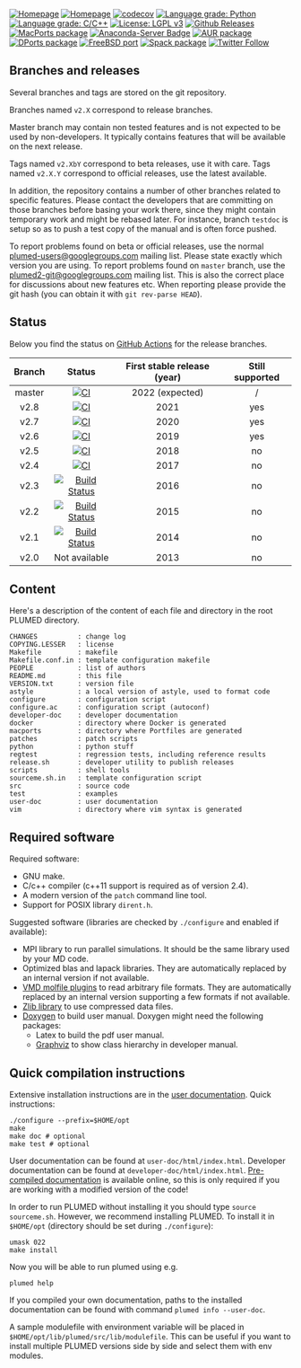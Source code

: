 [![Homepage](https://img.shields.io/badge/Home-plumed.org-green.svg)](http://www.plumed.org)
[![Homepage](https://img.shields.io/badge/Google_group-plumed--users-green.svg)](http://groups.google.com/forum/#!forum/plumed-users)
[![codecov](https://codecov.io/gh/plumed/plumed2/branch/master/graph/badge.svg)](https://codecov.io/gh/plumed/plumed2)
[![Language grade: Python](https://img.shields.io/lgtm/grade/python/g/plumed/plumed2.svg?logo=lgtm&logoWidth=18)](https://lgtm.com/projects/g/plumed/plumed2/context:python)
[![Language grade: C/C++](https://img.shields.io/lgtm/grade/cpp/g/plumed/plumed2.svg?logo=lgtm&logoWidth=18)](https://lgtm.com/projects/g/plumed/plumed2/context:cpp)
[![License: LGPL v3](https://img.shields.io/badge/License-LGPL%20v3-blue.svg)](http://www.gnu.org/licenses/lgpl-3.0)
[![Github Releases](https://img.shields.io/github/release/plumed/plumed2.svg)](https://github.com/plumed/plumed2/releases)
[![MacPorts package](https://repology.org/badge/version-for-repo/macports/plumed.svg)](https://repology.org/project/plumed/versions)
[![Anaconda-Server Badge](https://anaconda.org/conda-forge/plumed/badges/version.svg)](https://anaconda.org/conda-forge/plumed)
[![AUR package](https://repology.org/badge/version-for-repo/aur/plumed.svg)](https://repology.org/project/plumed/versions)
[![DPorts package](https://repology.org/badge/version-for-repo/dports/plumed.svg)](https://repology.org/project/plumed/versions)
[![FreeBSD port](https://repology.org/badge/version-for-repo/freebsd/plumed.svg)](https://repology.org/project/plumed/versions)
[![Spack package](https://repology.org/badge/version-for-repo/spack/plumed.svg)](https://repology.org/project/plumed/versions)
[![Twitter Follow](https://img.shields.io/twitter/follow/plumed_org.svg?style=social&label=Follow)](https://twitter.com/plumed_org)

Branches and releases
---------------------

Several branches and tags are stored on the git repository.

Branches named `v2.X` correspond to release branches.

Master branch may contain non tested features and is not expected to be used by non-developers.
It typically contains features that will be available on the next release.

Tags named `v2.XbY` correspond to beta releases, use it with care.
Tags named `v2.X.Y` correspond to official releases, use the latest available.

In addition, the repository contains a number of other branches related to specific features.
Please contact the developers that are committing on those branches before basing your work
there, since they might contain temporary work and might be rebased later.
For instance, branch `testdoc` is setup so as to push a test copy of the manual
and is often force pushed.

To report problems found on beta or official releases, use the normal
[plumed-users@googlegroups.com](mailto:plumed-users@googlegroups.com)
mailing list. Please state exactly which version you are using.
To report problems found on `master` branch, use the
[plumed2-git@googlegroups.com](plumed2-git@googlegroups.com) mailing list.
This is also the correct place for discussions about new features etc.
When reporting please provide the git hash (you can obtain it with `git rev-parse HEAD`).

Status
------

Below you find the status on [GitHub Actions](https://github.com/plumed/plumed2/actions) for the release branches.

| Branch   |      Status   | First stable release (year) | Still supported |
|:--------:|:-------------:|:--------:|:------:|
| master   | [![CI](https://github.com/plumed/plumed2/workflows/CI/badge.svg?branch=master)](https://github.com/plumed/plumed2/actions) | 2022 (expected) | / |
| v2.8     | [![CI](https://github.com/plumed/plumed2/workflows/CI/badge.svg?branch=v2.8)](https://github.com/plumed/plumed2/actions)   | 2021 | yes |
| v2.7     | [![CI](https://github.com/plumed/plumed2/workflows/CI/badge.svg?branch=v2.7)](https://github.com/plumed/plumed2/actions)   | 2020 | yes |
| v2.6     | [![CI](https://github.com/plumed/plumed2/workflows/CI/badge.svg?branch=v2.6)](https://github.com/plumed/plumed2/actions)   | 2019 | yes |
| v2.5     | [![CI](https://github.com/plumed/plumed2/workflows/CI/badge.svg?branch=v2.5)](https://github.com/plumed/plumed2/actions)   | 2018 | no |
| v2.4     | [![CI](https://github.com/plumed/plumed2/workflows/CI/badge.svg?branch=v2.4)](https://github.com/plumed/plumed2/actions)   | 2017 | no |
| v2.3     | [![Build Status](https://travis-ci.org/plumed/plumed2.svg?branch=v2.3)](https://travis-ci.org/plumed/plumed2)   | 2016 | no |
| v2.2     | [![Build Status](https://travis-ci.org/plumed/plumed2.svg?branch=v2.2)](https://travis-ci.org/plumed/plumed2)   | 2015 | no |
| v2.1     | [![Build Status](https://travis-ci.org/plumed/plumed2.svg?branch=v2.1)](https://travis-ci.org/plumed/plumed2)   | 2014 | no |
| v2.0     | Not available | 2013 | no |

Content
-------

Here's a description of the content of each file and directory in the root PLUMED directory.

    CHANGES          : change log
    COPYING.LESSER   : license
    Makefile         : makefile
    Makefile.conf.in : template configuration makefile
    PEOPLE           : list of authors
    README.md        : this file
    VERSION.txt      : version file
    astyle           : a local version of astyle, used to format code
    configure        : configuration script
    configure.ac     : configuration script (autoconf)
    developer-doc    : developer documentation
    docker           : directory where Docker is generated
    macports         : directory where Portfiles are generated
    patches          : patch scripts
    python           : python stuff
    regtest          : regression tests, including reference results
    release.sh       : developer utility to publish releases
    scripts          : shell tools
    sourceme.sh.in   : template configuration script
    src              : source code
    test             : examples
    user-doc         : user documentation
    vim              : directory where vim syntax is generated

Required software
-----------------

Required software:

* GNU make.
* C/c++ compiler (c++11 support is required as of version 2.4).
* A modern version of the `patch` command line tool.
* Support for POSIX library `dirent.h`.

Suggested software (libraries are checked by `./configure` and enabled if available):

* MPI library to run parallel simulations. It should be the same library used by your MD code.
* Optimized blas and lapack libraries. They are automatically replaced by an internal version if not available.
* [VMD molfile plugins](http://www.ks.uiuc.edu/Research/vmd/plugins) to read arbitrary file formats. They are automatically replaced by an internal version supporting a few formats if not available.
* [Zlib library](http://zlib.net/) to use compressed data files.
* [Doxygen](http:://www.doxygen.org) to build user manual. Doxygen might need the following packages:
  * Latex to build the pdf user manual.
  * [Graphviz](http://www.graphviz.org) to show class hierarchy in
    developer manual.

Quick compilation instructions
------------------------------

Extensive installation instructions are in the [user documentation](http://www.plumed.org/doc).
Quick instructions:

    ./configure --prefix=$HOME/opt
    make
    make doc # optional
    make test # optional

User documentation can be found at `user-doc/html/index.html`.
Developer documentation can be found at `developer-doc/html/index.html`.
[Pre-compiled documentation](http://www.plumed.org/doc) is available online, so this is only required
if you are working with a modified version of the code!

In order to run PLUMED without installing it you should type `source sourceme.sh`. However,
we recommend installing PLUMED. 
To install it in `$HOME/opt` (directory should be set during `./configure`):

    umask 022
    make install
    
Now you will be able to run plumed using e.g.

    plumed help

If you compiled your own documentation, paths to the installed documentation can be found with command `plumed info --user-doc`.

A sample modulefile with environment variable will be placed in
`$HOME/opt/lib/plumed/src/lib/modulefile`. This can be useful if you want to
install multiple PLUMED versions side by side and select them with env modules.

